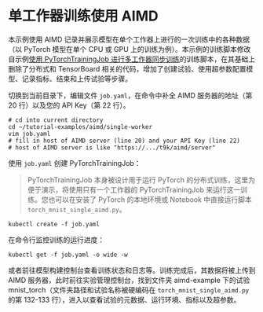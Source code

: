 # 单工作器训练使用 AIMD

本示例使用 AIMD 记录并展示模型在单个工作器上进行的一次训练中的各种数据（以 PyTorch 模型在单个 CPU 或 GPU 上的训练为例）。本示例的训练脚本修改自示例[使用 PyTorchTrainingJob 进行多工作器同步训练](../../job/pytorchtrainingjob/ddp)的训练脚本，在其基础上删除了分布式和 TensorBoard 相关的代码，增加了创建试验、使用超参数配置模型、记录指标、结束和上传试验等步骤。

切换到当前目录下，编辑文件 `job.yaml`，在命令中补全 AIMD 服务器的地址（第 20 行）以及您的 API Key（第 22 行）。

```shell
# cd into current directory
cd ~/tutorial-examples/aimd/single-worker
vim job.yaml
# fill in host of AIMD server (line 20) and your API Key (line 22)
# host of AIMD server is like "https://.../t9k/aimd/server"
```

使用 `job.yaml` 创建 PyTorchTrainingJob：

> PyTorchTrainingJob 本身被设计用于运行 PyTorch 的分布式训练，这里为便于演示，将使用只有一个工作器的 PyTorchTrainingJob 来运行这一训练。您也可以在安装了 PyTorch 的本地环境或 Notebook 中直接运行脚本 `torch_mnist_single_aimd.py`。

```shell
kubectl create -f job.yaml
```

在命令行监控训练的运行进度：

```shell
kubectl get -f job.yaml -o wide -w
```

或者前往模型构建控制台查看训练状态和日志等。训练完成后，其数据将被上传到 AIMD 服务器，此时前往实验管理控制台，找到文件夹 aimd-example 下的试验 mnist_torch（文件夹路径和试验名称被硬编码在 `torch_mnist_single_aimd.py` 的第 132-133 行），进入以查看试验的元数据、运行环境、指标以及超参数。
